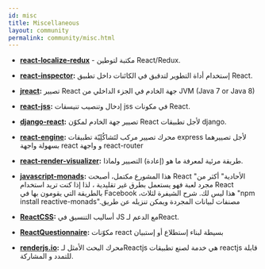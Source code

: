 ```yaml
---
id: misc
title: Miscellaneous
layout: community
permalink: community/misc.html
---
```


* **[react-localize-redux](https://github.com/ryandrewjohnson/react-localize-redux)** - مكتبة لتوطين React/Redux.

* **[react-inspector](https://github.com/xyc/react-inspector):** إستخدام أداة التطوير لتدقيق في الكائنات داخل تطبيق React.
* **[jreact](https://github.com/KnisterPeter/jreact):** تصيير React جهة الخادم في الجزء الداخلي من JVM (Java 7 or Java 8)
* **[react-jss](https://github.com/cssinjs/jss/tree/master/packages/react-jss):** إدخال وتنصيب تنيسقات jss في مكونات  React.
* **[django-react](https://github.com/markfinger/django-react):** تصيير جهة الخادم لمكوّن  React لأجل تطبيقات django.
* **[react-engine](https://github.com/paypal/react-engine):** محرك تصيير مركب لتَشاكُلِيّة تطبيقات express لأجل تصييرهما بسهولة واجهة react و واجهة react-router
* **[react-render-visualizer](https://github.com/redsunsoft/react-render-visualizer):** طريقة مرئية لمعرفة ما هو (إعادة) التصيير ولماذا.
* **[javascript-monads](https://github.com/dschalk/javascript-monads):** هذا المشورع مكتمل، أصبحت React "الأحادية" أكثر من مجرد لعبة فهو يستعمل بطرق غير تقليدية ، لذا إذا كنت تريد استخدام React بالطريقة التي يقومون بها في Facebook ،هذا ليس لك. شرح الشيفرة لثلاث  "npm install reactive-monads".مصنفات لبيانات المجردة ويمكن تنزيله عن طريق
* **[ReactCSS](http://reactcss.com/):** أساليب التنسيق في JS مع الدعم لـReact.
* **[ReactQuestionnaire](https://github.com/kouryuu/react-questionnaire):** مكوّنات react بسيطة لبناء إستطلاع أو إستبيان
* **[renderjs.io](https://renderjs.io/):** محرك البحث الأمثل لـReactjs هي خدمة لصنع تطبيقات reactjs قابلة للتمدد و المشاركة.
